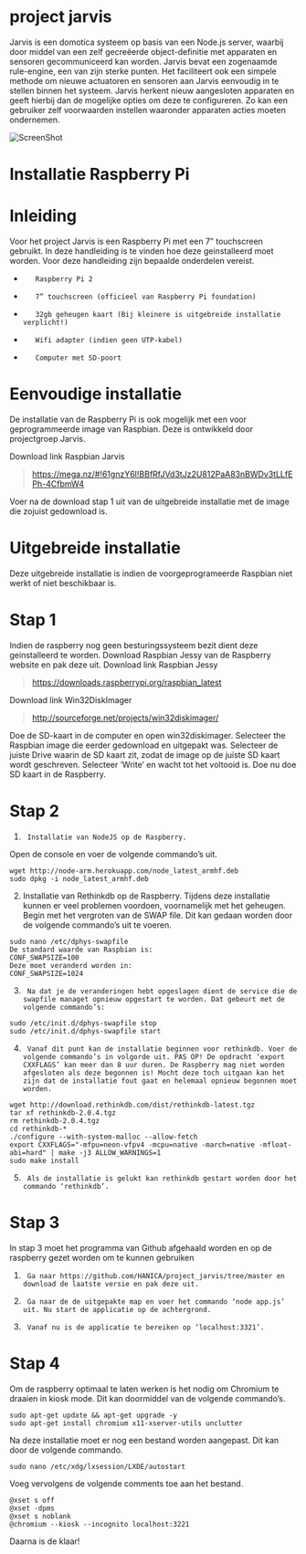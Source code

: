 # project jarvis

Jarvis is een domotica systeem op basis van een Node.js server, waarbij door middel van een zelf gecreëerde object-definitie met apparaten en sensoren gecommuniceerd kan worden. Jarvis bevat een zogenaamde rule-engine, een van zijn sterke punten. Het faciliteert ook een simpele methode om nieuwe actuatoren en sensoren aan Jarvis eenvoudig in te stellen binnen het systeem. Jarvis herkent nieuw aangesloten apparaten en geeft hierbij dan de mogelijke opties om deze te configureren. Zo kan een gebruiker zelf voorwaarden instellen waaronder apparaten acties moeten ondernemen.

![ScreenShot](https://github.com/HANICA/project_jarvis/blob/development/screenshot.png)

# Installatie Raspberry Pi

# Inleiding
Voor het project Jarvis is een Raspberry Pi met een 7” touchscreen gebruikt. In deze handleiding is te vinden hoe deze geinstalleerd moet worden. Voor deze handleiding zijn bepaalde onderdelen vereist.
-        Raspberry Pi 2
-        7” touchscreen (officieel van Raspberry Pi foundation)
-        32gb geheugen kaart (Bij kleinere is uitgebreide installatie verplicht!)
-        Wifi adapter (indien geen UTP-kabel)
-        Computer met SD-poort


# Eenvoudige installatie
De installatie van de Raspberry Pi is ook mogelijk met een voor geprogrammeerde image van Raspbian. Deze is ontwikkeld door projectgroep Jarvis.

Download link Raspbian Jarvis
> https://mega.nz/#!61gnzY6I!BBfRfJVd3tJz2U812PaA83nBWDv3tLLfEPh-4CfbmW4

Voer na de download stap 1 uit van de uitgebreide installatie met de image die zojuist gedownload is.
 

# Uitgebreide installatie
Deze uitgebreide installatie is indien de voorgeprogrameerde Raspbian niet werkt of niet beschikbaar is.

# Stap 1
Indien de raspberry nog geen besturingssysteem bezit dient deze geinstalleerd te worden. Download Raspbian Jessy van de Raspberry website en pak deze uit.
Download link Raspbian Jessy
> https://downloads.raspberrypi.org/raspbian_latest

Download link Win32DiskImager
> http://sourceforge.net/projects/win32diskimager/

Doe de SD-kaart in de computer en open win32diskimager.
Selecteer the Raspbian image die eerder gedownload en uitgepakt was.
Selecteer de juiste Drive waarin de SD kaart zit, zodat de image op de juiste SD kaart wordt geschreven.
Selecteer ‘Write’ en wacht tot het voltooid is. Doe nu doe SD kaart in de Raspberry.

# Stap 2
1.  	Installatie van NodeJS op de Raspberry.

Open de console en voer de volgende commando’s uit.
```
wget http://node-arm.herokuapp.com/node_latest_armhf.deb
sudo dpkg -i node_latest_armhf.deb
```
2.  Installatie van Rethinkdb op de Raspberry. Tijdens deze installatie kunnen er veel problemen voordoen, voornamelijk met het geheugen. Begin met het vergroten van de SWAP file. Dit kan gedaan worden door de volgende commando’s uit te voeren.
```
sudo nano /etc/dphys-swapfile
De standard waarde van Raspbian is:
CONF_SWAPSIZE=100
Deze moet veranderd worden in:
CONF_SWAPSIZE=1024
```
3.  	Na dat je de veranderingen hebt opgeslagen dient de service die de swapfile managet opnieuw opgestart te worden. Dat gebeurt met de volgende commando’s:

```
sudo /etc/init.d/dphys-swapfile stop
sudo /etc/init.d/dphys-swapfile start
```

4.  	Vanaf dit punt kan de installatie beginnen voor rethinkdb. Voer de volgende commando’s in volgorde uit. PAS OP! De opdracht ‘export CXXFLAGS’ kan meer dan 8 uur duren. De Raspberry mag niet worden afgesloten als deze begonnen is! Mocht deze toch uitgaan kan het zijn dat de installatie fout gaat en helemaal opnieuw begonnen moet worden.

```
wget http://download.rethinkdb.com/dist/rethinkdb-latest.tgz
tar xf rethinkdb-2.0.4.tgz
rm rethinkdb-2.0.4.tgz
cd rethinkdb-*
./configure --with-system-malloc --allow-fetch
export CXXFLAGS="-mfpu=neon-vfpv4 -mcpu=native -march=native -mfloat-abi=hard" | make -j3 ALLOW_WARNINGS=1
sudo make install
```

5.  	Als de installatie is gelukt kan rethinkdb gestart worden door het commando ‘rethinkdb’.

# Stap 3
In stap 3 moet het programma van Github afgehaald worden en op de raspberry gezet worden om te kunnen gebruiken

1.      Ga naar https://github.com/HANICA/project_jarvis/tree/master en download de laatste versie en pak deze uit.
2.      Ga naar de de uitgepakte map en voer het commando ‘node app.js’ uit. Nu start de applicatie op de achtergrond.
3.      Vanaf nu is de applicatie te bereiken op ‘localhost:3321’.


# Stap 4
Om de raspberry optimaal te laten werken is het nodig om Chromium te draaien in kiosk mode. Dit kan doormiddel van de volgende commando’s.
```
sudo apt-get update && apt-get upgrade -y
sudo apt-get install chromium x11-xserver-utils unclutter
```
Na deze installatie moet er nog een bestand worden aangepast. Dit kan door de volgende commando.
```
sudo nano /etc/xdg/lxsession/LXDE/autostart
```
Voeg vervolgens de volgende comments toe aan het bestand.
```
@xset s off
@xset -dpms
@xset s noblank
@chromium --kiosk --incognito localhost:3221
```
Daarna is de klaar!
